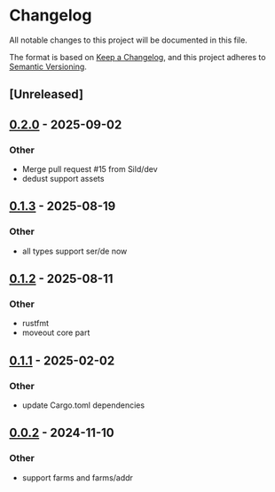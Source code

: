 # Changelog

All notable changes to this project will be documented in this file.

The format is based on [Keep a Changelog](https://keepachangelog.com/en/1.0.0/),
and this project adheres to [Semantic Versioning](https://semver.org/spec/v2.0.0.html).

## [Unreleased]

## [0.2.0](https://github.com/Sild/api_clients_rs/compare/dedust_api_client-v0.1.3...dedust_api_client-v0.2.0) - 2025-09-02

### Other

- Merge pull request #15 from Sild/dev
- dedust support assets

## [0.1.3](https://github.com/Sild/api_clients_rs/compare/dedust_api_client-v0.1.2...dedust_api_client-v0.1.3) - 2025-08-19

### Other

- all types support ser/de now

## [0.1.2](https://github.com/Sild/api_clients_rs/compare/dedust_api_client-v0.1.1...dedust_api_client-v0.1.2) - 2025-08-11

### Other

- rustfmt
- moveout core part

## [0.1.1](https://github.com/Sild/api_clients_rs/compare/dedust_api_client-v0.1.0...dedust_api_client-v0.1.1) - 2025-02-02

### Other

- update Cargo.toml dependencies

## [0.0.2](https://github.com/Sild/api_clients_rs/compare/dedust_api_client-v0.0.1...dedust_api_client-v0.0.2) - 2024-11-10

### Other

- support farms and farms/addr
